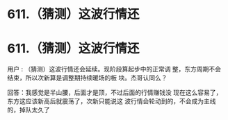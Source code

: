 # 611.（猜测）这波行情还

# 611.（猜测）这波行情还

用户 : （猜测）这波行情还会延续。现阶段算起步中的正常调 整，东方周期不会结束，所以次新算是调整期持续暖场的板 块。杰哥认同么？

回答：我感觉是半山腰，后面才是顶，不过后面的行情赚钱没 现在这么容易了，东方这应该新高后就震荡了，次新只能说这 波行情会轮动到的，不会成为主线的，掉队太久了